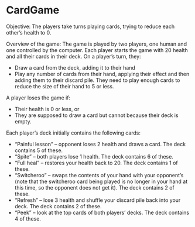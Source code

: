 # CardGame

 Objective:
The players take turns playing cards, trying to reduce each other’s health to 0.

 Overview of the game: 
The game is played by two players, one human and one controlled by the computer. Each player starts the game with 20 health and all their cards in their deck. On a player’s turn, they: 
-	Draw a card from the deck, adding it to their hand
-	Play any number of cards from their hand, applying their effect and then adding them to their discard pile. They need to play enough cards to reduce the size of their hand to 5 or less. 

A player loses the game if:
-	Their health is 0 or less, or
-	They are supposed to draw a card but cannot because their deck is empty. 

Each player’s deck initially contains the following cards: 
-	“Painful lesson” – opponent loses 2 health and draws a card. The deck contains 5 of these.
-	“Spite” – both players lose 1 health. The deck contains 6 of these.  
-	“Full heal” – restores your health back to 20. The deck contains 1 of these.
-	“Switcheroo” – swaps the contents of your hand with your opponent’s (note that the switcheroo card being played is no longer in your hand at this time, so the opponent does not get it). The deck contains 2 of these. 
-	“Refresh” – lose 3 health and shuffle your discard pile back into your deck. The deck contains 2 of these. 
-	“Peek” – look at the top cards of both players’ decks. The deck contains 4 of these.
